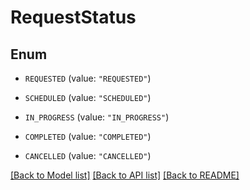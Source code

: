 # RequestStatus

## Enum


* `REQUESTED` (value: `"REQUESTED"`)

* `SCHEDULED` (value: `"SCHEDULED"`)

* `IN_PROGRESS` (value: `"IN_PROGRESS"`)

* `COMPLETED` (value: `"COMPLETED"`)

* `CANCELLED` (value: `"CANCELLED"`)


[[Back to Model list]](../README.md#documentation-for-models) [[Back to API list]](../README.md#documentation-for-api-endpoints) [[Back to README]](../README.md)


